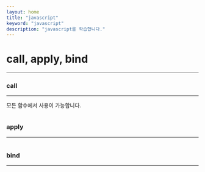 ```yaml
---
layout: home
title: "javascript"
keyword: "javascript"
description: "javascript를 학습합니다."
---
```


# call, apply, bind
---

### call
---
모든 함수에서 사용이 가능합니다.


```javascript
```

### apply
---

```javascript
```

### bind
---

```javascript
```
